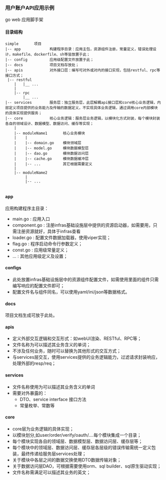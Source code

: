 ### 用户账户API应用示例
go web 应用脚手架


#### 目录结构

```
simple       项目
|-- app             构建程序目录：应用主包，资源组件注册，常量定义，错误处理设计，makefile、dockerfile、sh等皆放置于此；
|-- config          应用级配置文件放置于此；
|-- docs            项目文档存放处；
|-- apis            对外接口层：编写可对外或对内的接口实现，包括restful、rpc等接口方式；
 |-- restful
    |   |__ ...
    |
    |-- rpc
        |__ ... 
|-- services        服务层：独立服务层，此层解耦api接口层和core核心业务逻辑，内部定义项目提供的业务能力及传输的数据定义，不实现具体业务逻辑，通过调用core内部模块的具体实现提供服务；
|-- core            核心业务逻辑：服务层业务逻辑，以模块化方式封装，每个模块封装各自的领域设计、数据模型、数据访问、缓存等实现；
    |
    |-- moduleName1       核心业务模块
    |    |
    |    |-- domain.go    模块领域层
    |    |-- model.go     模块数据模型层
    |    |-- dao.go       模块数据访问层
    |    |-- cache.go     模块数据缓冲层
    |    |-- ...          其它根据需要定义
    |    
    |-- moduleName2  
         |
         |-- ...  
    
```

#### app
 应用构建程序主目录：
 - main.go : 应用入口
 - component.go : 注册infras基础设施层中提供的资源启动器，如需要用，只需注册资源就好，具体于infras查看
 - loader.go : 配置文件数据加载器，使用viper实现；
 - flag.go : 程序启动命令行参数定义；
 - const.go : 应用级常量定义；
 - ... : 其他应用级定义及设置； 

#### configs
 - 此处放置infras基础设施层中的资源组件配置文件，如需使用里面的组件只需编写响应的配置文件即可；
 - 配置文件名与组件同名，可以使用yaml/ini/json等数据格式。

#### docs
 项目文档生成可放于此处。

#### apis
 - 定义外部交互逻辑和交互形式：如webUI渲染、RESTful、RPC等；
 - 文件名称为可以描述其业务含义的单词；
 - 不涉及任何业务，随时可以替换为其他形式的交互方式；
 - 与services层交互，使用services提供的业务逻辑能力，过滤请求封装响应，处理外部的resp/req；
 
#### services
 - 文件名称使用为可以描述其业务含义的单词
 - 需要对外暴露的：
    - DTO、service interface 接口方法
    - 常量枚举、常数等 

#### core 
 - core层为业务逻辑的具体实现；
 - 以模块划分,如user/order/verify/oauth/....每个模块集成一个目录；
 - 每个模块实现各自的领域层、数据模型层、数据访问层、缓存层等；
 - 每个模块中的领域层、数据访问层、缓存层各层级的错误传输需统一定义包装，最终传递给服务层services处理；
 - 关于模块中各层之间的数据交换使用DTO数据传输对象；
 - 关于数据访问层DAO，可根据需要使用orm、sql builder、sql原生驱动实现；
 - 文件名称需满足可以描述其业务的英文；